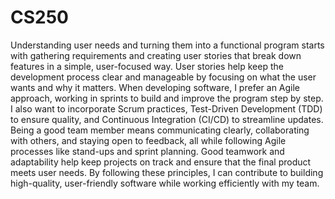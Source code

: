 # CS250
Understanding user needs and turning them into a functional program starts with gathering requirements and creating user stories that break down features in a simple, user-focused way. User stories help keep the development process clear and manageable by focusing on what the user wants and why it matters. When developing software, I prefer an Agile approach, working in sprints to build and improve the program step by step. I also want to incorporate Scrum practices, Test-Driven Development (TDD) to ensure quality, and Continuous Integration (CI/CD) to streamline updates. Being a good team member means communicating clearly, collaborating with others, and staying open to feedback, all while following Agile processes like stand-ups and sprint planning. Good teamwork and adaptability help keep projects on track and ensure that the final product meets user needs. By following these principles, I can contribute to building high-quality, user-friendly software while working efficiently with my team.
